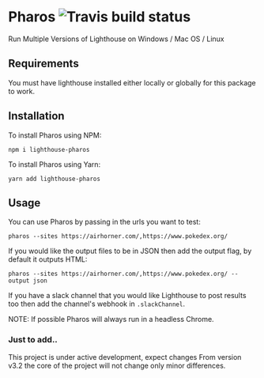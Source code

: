 # Pharos        ![Travis build status](https://travis-ci.org/Elliot-Evans-95/pharos.svg?branch=master)

Run Multiple Versions of Lighthouse on Windows / Mac OS / Linux

## Requirements

You must have lighthouse installed either locally or globally for this package to work.

## Installation

To install Pharos using NPM:

```
npm i lighthouse-pharos
```

To install Pharos using Yarn:

```
yarn add lighthouse-pharos
```

## Usage

You can use Pharos by passing in the urls you want to test:

```
pharos --sites https://airhorner.com/,https://www.pokedex.org/
```

If you would like the output files to be in JSON then add the output flag, by default it outputs HTML:
```
pharos --sites https://airhorner.com/,https://www.pokedex.org/ --output json
```

If you have a slack channel that you would like Lighthouse to post results too then add the channel's webhook
in `.slackChannel`.

NOTE: If possible Pharos will always run in a headless Chrome.

### Just to add..

This project is under active development, expect changes
From version v3.2 the core of the project will not change only minor differences.

